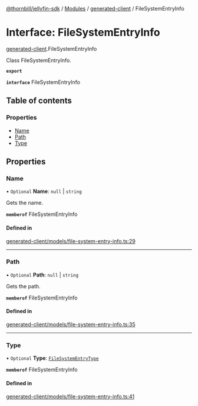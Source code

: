 [@thornbill/jellyfin-sdk](../README.md) / [Modules](../modules.md) / [generated-client](../modules/generated_client.md) / FileSystemEntryInfo

# Interface: FileSystemEntryInfo

[generated-client](../modules/generated_client.md).FileSystemEntryInfo

Class FileSystemEntryInfo.

**`export`**

**`interface`** FileSystemEntryInfo

## Table of contents

### Properties

- [Name](generated_client.FileSystemEntryInfo.md#name)
- [Path](generated_client.FileSystemEntryInfo.md#path)
- [Type](generated_client.FileSystemEntryInfo.md#type)

## Properties

### Name

• `Optional` **Name**: ``null`` \| `string`

Gets the name.

**`memberof`** FileSystemEntryInfo

#### Defined in

[generated-client/models/file-system-entry-info.ts:29](https://github.com/thornbill/jellyfin-sdk-typescript/blob/21a118e/src/generated-client/models/file-system-entry-info.ts#L29)

___

### Path

• `Optional` **Path**: ``null`` \| `string`

Gets the path.

**`memberof`** FileSystemEntryInfo

#### Defined in

[generated-client/models/file-system-entry-info.ts:35](https://github.com/thornbill/jellyfin-sdk-typescript/blob/21a118e/src/generated-client/models/file-system-entry-info.ts#L35)

___

### Type

• `Optional` **Type**: [`FileSystemEntryType`](../enums/generated_client.FileSystemEntryType.md)

**`memberof`** FileSystemEntryInfo

#### Defined in

[generated-client/models/file-system-entry-info.ts:41](https://github.com/thornbill/jellyfin-sdk-typescript/blob/21a118e/src/generated-client/models/file-system-entry-info.ts#L41)
